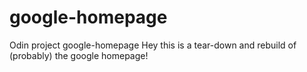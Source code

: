 # google-homepage
Odin project google-homepage
Hey this is a tear-down and rebuild of (probably) the google homepage!
